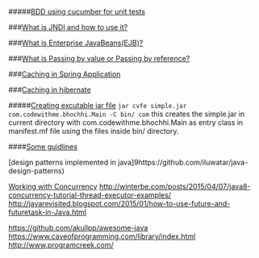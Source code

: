 
#####[BDD using cucumber for unit tests](http://www.hascode.com/2014/12/bdd-testing-with-cucumber-java-and-junit/#Dependencies)

###[What is JNDI and how to use it?](https://github.com/bhochhi/java-guide/wiki/What-is-JNDI-and-why-we-needed-it%3F)

###[What is Enterprise JavaBeans(EJB)?](https://github.com/bhochhi/java-guide/wiki/What-is-Enterprise-JavaBeans(EJB)%3F)

###[What is Passing by value or Passing by reference?](https://github.com/bhochhi/java-guide/wiki/what-is-Passing-by-value-or-Passing-by-reference)

###[Caching in Spring Application](http://www.ehcache.org/documentation/2.8/integrations/spring.html)

###[Caching in hibernate](http://www.ehcache.org/documentation/2.8/integrations/hibernate.html)

#####[Creating excutable jar file]()
```jar cvfe simple.jar com.codewithme.bhochhi.Main -C bin/ com```
this creates the simple.jar in current directory with com.codewithme.bhochhi.Main as entry class in manifest.mf file using the files inside bin/ directory.


####[Some guidlines](https://dzone.com/articles/zlwell-written-java?utm_medium=feed&utm_source=feedpress.me&utm_campaign=Feed:%20dzone%2Fjava)

[design patterns implemented in java]9https://github.com/iluwatar/java-design-patterns)

[Working with Concurrency]()
http://winterbe.com/posts/2015/04/07/java8-concurrency-tutorial-thread-executor-examples/
http://javarevisited.blogspot.com/2015/01/how-to-use-future-and-futuretask-in-Java.html


https://github.com/akullpp/awesome-java 
https://www.caveofprogramming.com/library/index.html
http://www.programcreek.com/


